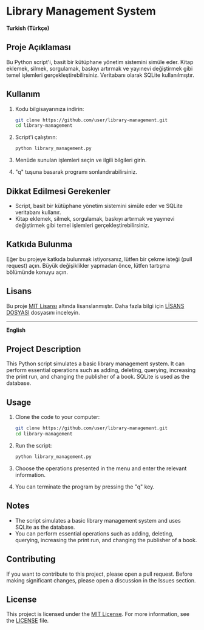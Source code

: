 # Library Management System

**Turkish (Türkçe)**

## Proje Açıklaması

Bu Python script'i, basit bir kütüphane yönetim sistemini simüle eder. Kitap eklemek, silmek, sorgulamak, baskıyı artırmak ve yayınevi değiştirmek gibi temel işlemleri gerçekleştirebilirsiniz. Veritabanı olarak SQLite kullanılmıştır.

## Kullanım

1. Kodu bilgisayarınıza indirin:

    ```bash
    git clone https://github.com/user/library-management.git
    cd library-management
    ```

2. Script'i çalıştırın:

    ```bash
    python library_management.py
    ```

3. Menüde sunulan işlemleri seçin ve ilgili bilgileri girin.

4. "q" tuşuna basarak programı sonlandırabilirsiniz.

## Dikkat Edilmesi Gerekenler

- Script, basit bir kütüphane yönetim sistemini simüle eder ve SQLite veritabanı kullanır.
- Kitap eklemek, silmek, sorgulamak, baskıyı artırmak ve yayınevi değiştirmek gibi temel işlemleri gerçekleştirebilirsiniz.

## Katkıda Bulunma

Eğer bu projeye katkıda bulunmak istiyorsanız, lütfen bir çekme isteği (pull request) açın. Büyük değişiklikler yapmadan önce, lütfen tartışma bölümünde konuyu açın.

## Lisans

Bu proje [MIT Lisansı](LICENSE) altında lisanslanmıştır. Daha fazla bilgi için [LİSANS DOSYASI](LICENSE) dosyasını inceleyin.

---

**English**

## Project Description

This Python script simulates a basic library management system. It can perform essential operations such as adding, deleting, querying, increasing the print run, and changing the publisher of a book. SQLite is used as the database.

## Usage

1. Clone the code to your computer:

    ```bash
    git clone https://github.com/user/library-management.git
    cd library-management
    ```

2. Run the script:

    ```bash
    python library_management.py
    ```

3. Choose the operations presented in the menu and enter the relevant information.

4. You can terminate the program by pressing the "q" key.

## Notes

- The script simulates a basic library management system and uses SQLite as the database.
- You can perform essential operations such as adding, deleting, querying, increasing the print run, and changing the publisher of a book.

## Contributing

If you want to contribute to this project, please open a pull request. Before making significant changes, please open a discussion in the Issues section.

## License

This project is licensed under the [MIT License](LICENSE). For more information, see the [LICENSE](LICENSE) file.
